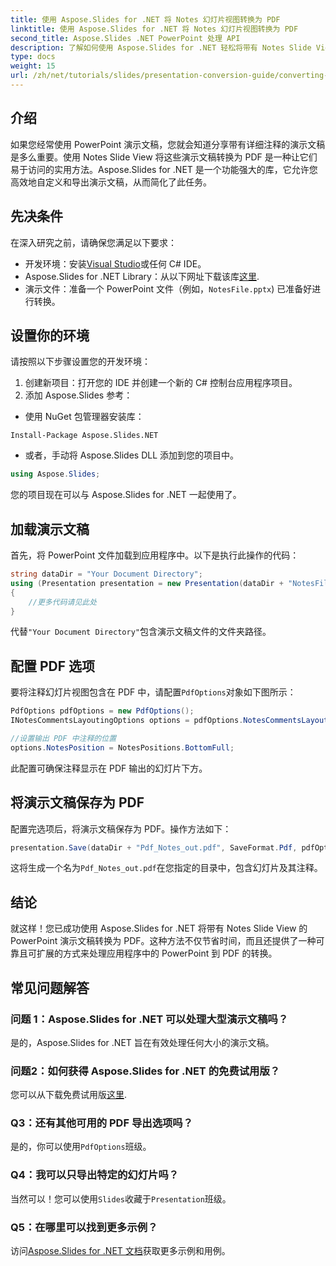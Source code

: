 ```yaml
---
title: 使用 Aspose.Slides for .NET 将 Notes 幻灯片视图转换为 PDF
linktitle: 使用 Aspose.Slides for .NET 将 Notes 幻灯片视图转换为 PDF
second_title: Aspose.Slides .NET PowerPoint 处理 API
description: 了解如何使用 Aspose.Slides for .NET 轻松将带有 Notes Slide View 的 PowerPoint 演示文稿转换为 PDF 格式。本指南包含详细说明。
type: docs
weight: 15
url: /zh/net/tutorials/slides/presentation-conversion-guide/converting-notes-slide-view-to-pdf/
---
```

## 介绍

如果您经常使用 PowerPoint 演示文稿，您就会知道分享带有详细注释的演示文稿是多么重要。使用 Notes Slide View 将这些演示文稿转换为 PDF 是一种让它们易于访问的实用方法。Aspose.Slides for .NET 是一个功能强大的库，它允许您高效地自定义和导出演示文稿，从而简化了此任务。

## 先决条件

在深入研究之前，请确保您满足以下要求：

- 开发环境：安装[Visual Studio](https://visualstudio.microsoft.com/)或任何 C# IDE。
- Aspose.Slides for .NET Library：从以下网址下载该库[这里](https://releases.aspose.com/slides/net/).
- 演示文件：准备一个 PowerPoint 文件（例如，`NotesFile.pptx`) 已准备好进行转换。

## 设置你的环境

请按照以下步骤设置您的开发环境：

1. 创建新项目：打开您的 IDE 并创建一个新的 C# 控制台应用程序项目。
2. 添加 Aspose.Slides 参考： 
- 使用 NuGet 包管理器安装库：
 ```
 Install-Package Aspose.Slides.NET
 ```
- 或者，手动将 Aspose.Slides DLL 添加到您的项目中。

```csharp
using Aspose.Slides;
```
您的项目现在可以与 Aspose.Slides for .NET 一起使用了。

## 加载演示文稿

首先，将 PowerPoint 文件加载到应用程序中。以下是执行此操作的代码：

```csharp
string dataDir = "Your Document Directory";
using (Presentation presentation = new Presentation(dataDir + "NotesFile.pptx"))
{
	//更多代码请见此处
}

```

代替`"Your Document Directory"`包含演示文稿文件的文件夹路径。

## 配置 PDF 选项

要将注释幻灯片视图包含在 PDF 中，请配置`PdfOptions`对象如下图所示：

```csharp
PdfOptions pdfOptions = new PdfOptions();
INotesCommentsLayoutingOptions options = pdfOptions.NotesCommentsLayouting;

//设置输出 PDF 中注释的位置
options.NotesPosition = NotesPositions.BottomFull;
```

此配置可确保注释显示在 PDF 输出的幻灯片下方。

## 将演示文稿保存为 PDF

配置完选项后，将演示文稿保存为 PDF。操作方法如下：

```csharp
presentation.Save(dataDir + "Pdf_Notes_out.pdf", SaveFormat.Pdf, pdfOptions);
```

这将生成一个名为`Pdf_Notes_out.pdf`在您指定的目录中，包含幻灯片及其注释。

## 结论

就这样！您已成功使用 Aspose.Slides for .NET 将带有 Notes Slide View 的 PowerPoint 演示文稿转换为 PDF。这种方法不仅节省时间，而且还提供了一种可靠且可扩展的方式来处理应用程序中的 PowerPoint 到 PDF 的转换。

## 常见问题解答

### 问题 1：Aspose.Slides for .NET 可以处理大型演示文稿吗？
是的，Aspose.Slides for .NET 旨在有效处理任何大小的演示文稿。

### 问题2：如何获得 Aspose.Slides for .NET 的免费试用版？
您可以从下载免费试用版[这里](https://releases.aspose.com/).

### Q3：还有其他可用的 PDF 导出选项吗？
是的，你可以使用`PdfOptions`班级。

### Q4：我可以只导出特定的幻灯片吗？
当然可以！您可以使用`Slides`收藏于`Presentation`班级。

### Q5：在哪里可以找到更多示例？
访问[Aspose.Slides for .NET 文档](https://reference.aspose.com/slides/net/)获取更多示例和用例。